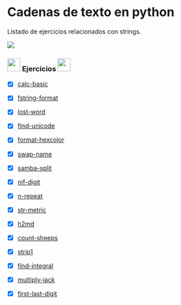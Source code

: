 # Cadenas de texto en python
Listado de ejercicios relacionados con strings. 

<img src='https://web.archive.org/web/20090902092639/http://geocities.com/TheTropics/Coast/1332/chains.gif'/>

### <img width="30" src="https://web.archive.org/web/20091026100043im_/http://geocities.com/hellokitty_can/smile.gif"/> Ejercicios <img width="30" src="https://web.archive.org/web/20091026100043im_/http://geocities.com/hellokitty_can/smile.gif"/>

- [x] [calc-basic](https://github.com/toninavhd/1-DAW_pt2/blob/main/PRO/ut2/ejercicios/strings/calc-basic.py) 
- [x] [fstring-format](https://github.com/toninavhd/1-DAW_pt2/blob/main/PRO/ut2/ejercicios/strings/fstring-format.py) 
- [x] [lost-word](https://github.com/toninavhd/1-DAW_pt2/blob/main/PRO/ut2/ejercicios/strings/lost-word.py)
- [x] [find-unicode](https://github.com/toninavhd/1-DAW_pt2/blob/main/PRO/ut2/ejercicios/strings/find-unicode.py)
- [x] [format-hexcolor](https://github.com/toninavhd/1-DAW_pt2/blob/main/PRO/ut2/ejercicios/strings/format-hexcolor.py)
- [x] [swap-name](https://github.com/toninavhd/1-DAW_pt2/blob/main/PRO/ut2/ejercicios/strings/swap-name.py)
- [x] [samba-split](https://github.com/toninavhd/1-DAW_pt2/blob/main/PRO/ut2/ejercicios/strings/samba-split.py)
- [x] [nif-digit](https://github.com/toninavhd/1-DAW_pt2/blob/main/PRO/ut2/ejercicios/strings/nif-digit.py)
- [x] [n-repeat](https://github.com/toninavhd/1-DAW_pt2/blob/main/PRO/ut2/ejercicios/strings/n-repeat.py)
- [x] [str-metric](https://github.com/toninavhd/1-DAW_pt2/blob/main/PRO/ut2/ejercicios/strings/str-metric.py)
- [x] [h2md](https://github.com/toninavhd/1-DAW_pt2/blob/main/PRO/ut2/ejercicios/strings/h2md.py)
- [x] [count-sheeps](https://github.com/toninavhd/1-DAW_pt2/blob/main/PRO/ut2/ejercicios/strings/count-sheeps.py)
- [x] [strip1](https://github.com/toninavhd/1-DAW_pt2/blob/main/PRO/ut2/ejercicios/strings/strip1.py)
- [x] [find-integral](https://github.com/toninavhd/1-DAW_pt2/blob/main/PRO/ut2/ejercicios/strings/find-integral.py)
- [x] [multiply-jack](https://github.com/toninavhd/1-DAW_pt2/blob/main/PRO/ut2/ejercicios/strings/multiply-jack.py)
- [x] [first-last-digit](https://github.com/toninavhd/1-DAW_pt2/blob/main/PRO/ut2/ejercicios/strings/first-last-digit.py)

